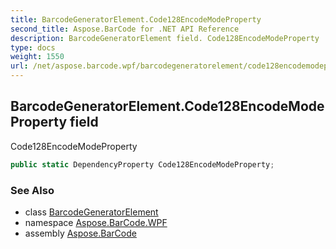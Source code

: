 ```yaml
---
title: BarcodeGeneratorElement.Code128EncodeModeProperty
second_title: Aspose.BarCode for .NET API Reference
description: BarcodeGeneratorElement field. Code128EncodeModeProperty
type: docs
weight: 1550
url: /net/aspose.barcode.wpf/barcodegeneratorelement/code128encodemodeproperty/
---
```

## BarcodeGeneratorElement.Code128EncodeModeProperty field

Code128EncodeModeProperty

```csharp
public static DependencyProperty Code128EncodeModeProperty;
```

### See Also

* class [BarcodeGeneratorElement](../)
* namespace [Aspose.BarCode.WPF](../../barcodegeneratorelement/)
* assembly [Aspose.BarCode](../../../)


